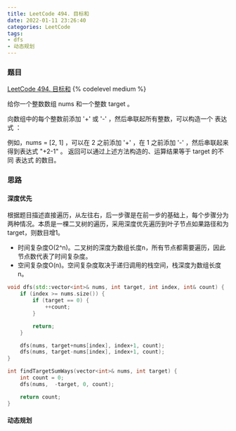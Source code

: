 ```yaml
---
title: LeetCode 494. 目标和
date: 2022-01-11 23:26:40
categories: LeetCode
tags:
- dfs
- 动态规划
---
```


### 题目
[LeetCode 494. 目标和](https://leetcode-cn.com/problems/target-sum/)
{% codelevel medium %}

给你一个整数数组 nums 和一个整数 target 。
<!-- more -->

向数组中的每个整数前添加 '+' 或 '-' ，然后串联起所有整数，可以构造一个 表达式 ：

例如，nums = [2, 1] ，可以在 2 之前添加 '+' ，在 1 之前添加 '-' ，然后串联起来得到表达式 "+2-1" 。
返回可以通过上述方法构造的、运算结果等于 target 的不同 表达式 的数目。

### 思路
#### 深度优先
根据题目描述直接遍历，从左往右，后一步骤是在前一步的基础上，每个步骤分为两种情况。本质是一棵二叉树的遍历，采用深度优先遍历到叶子节点如果路径和为target，则数目增1。

- 时间复杂度O(2^n)。二叉树的深度为数组长度n，所有节点都需要遍历，因此节点数代表了时间复杂度。
- 空间复杂度O(n)。空间复杂度取决于递归调用的栈空间，栈深度为数组长度n。

``` cpp
void dfs(std::vector<int>& nums, int target, int index, int& count) {
    if (index >= nums.size()) {
        if (target == 0) {
            ++count;
        }

        return;
    }

    dfs(nums, target+nums[index], index+1, count);
    dfs(nums, target-nums[index], index+1, count);
}

int findTargetSumWays(vector<int>& nums, int target) {
    int count = 0;
    dfs(nums,  -target, 0, count);

    return count;
}
```

#### 动态规划
